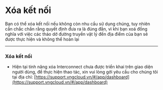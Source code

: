 # Xóa kết nối

Bạn có thể xóa kết nối nếu không còn nhu cầu sử dụng chúng, tuy nhiên cần chắc chắn rằng quyết định đưa ra là đúng đắn, vì khi bạn xoá đồng nghĩa với việc các tháo dở đường truyền vật lý đến địa điểm của bạn sẽ được thực hiện và không thể hoàn lại

***

### **Xóa kết nối** 

* Hiện tại tính năng xóa Interconnect chưa được triển khai trên giao diện người dùng, để thực hiện thao tác, xin vui lòng gởi yêu cầu cho chúng tôi tại địa chỉ: [https://support.vngcloud.vn/#/app/dashboard](https://support.vngcloud.vn/#/app/dashboard)
